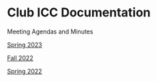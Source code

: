 # Club ICC Documentation

Meeting Agendas and Minutes

[Spring 2023](https://drive.google.com/drive/folders/1dp4b5iYb-hkO_ORpmP8MAlsHbJzh8QsP?usp=share_link)

[Fall 2022](https://drive.google.com/drive/folders/1D0rZH3jVixDTvHRAMQgT0SmAj4Zzqym2?usp=sharing)

[Spring 2022](https://drive.google.com/drive/folders/1UekiNpD_1KOaPVIM9LG_E7XUCqJckb3w?usp=sharing)

